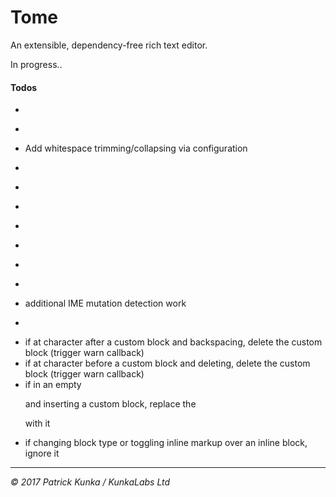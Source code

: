 # Tome
An extensible, dependency-free rich text editor.

In progress..

#### Todos

- ~~~Ensure active markups are always accurate on set selection~~~
- ~~~Add line-break functionality~~~
- Add whitespace trimming/collapsing via configuration
- ~~~remove collapsed inline markup cruft when changing selection (see toggle inline todo)~~~
- ~~~Increase plain text block break to two newline chars~~~
- ~~~Add push/replace state functionality to ensure history is logical~~~
- ~~~Basic clipboard sanitization~~~
- ~~~Create facade and public API~~~
- ~~~Move all history related actions out of `Tome` and into to a new state manager class~~~
- ~~~lists~~~
- additional IME mutation detection work
- ~~~performance optimisations~~~
- if at character after a custom block and backspacing, delete the custom block (trigger warn callback)
- if at character before a custom block and deleting, delete the custom block (trigger warn callback)
- if in an empty <p> and inserting a custom block, replace the <p> with it
- if changing block type or toggling inline markup over an inline block, ignore it

---
*&copy; 2017 Patrick Kunka / KunkaLabs Ltd*
